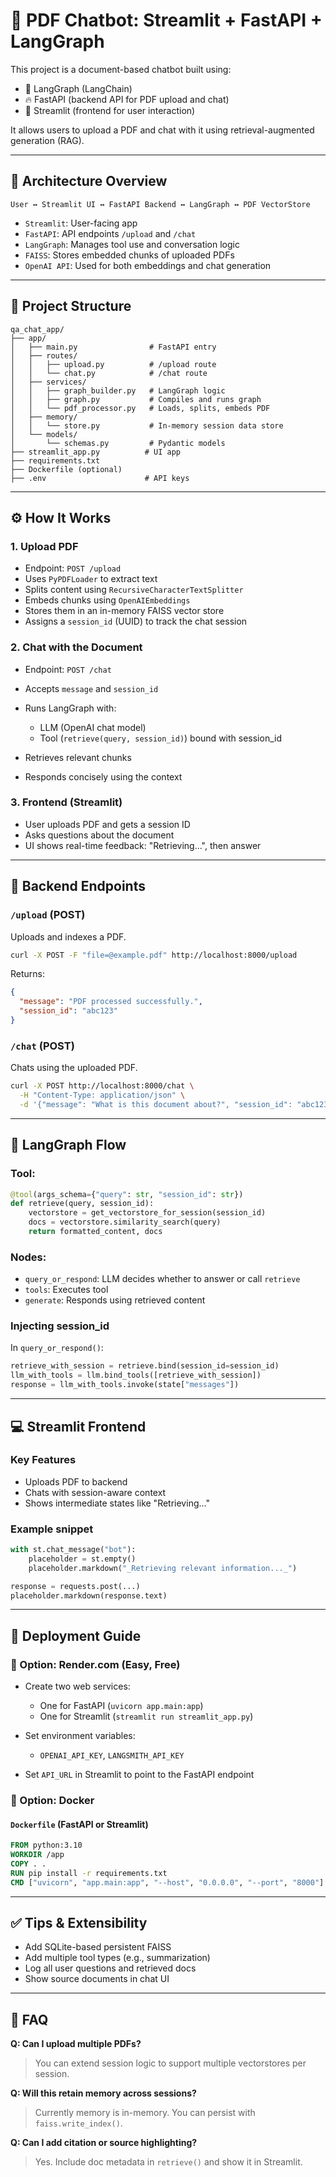 # 📄 PDF Chatbot: Streamlit + FastAPI + LangGraph

This project is a document-based chatbot built using:

* 🧠 LangGraph (LangChain)
* 🔥 FastAPI (backend API for PDF upload and chat)
* 🎨 Streamlit (frontend for user interaction)

It allows users to upload a PDF and chat with it using retrieval-augmented generation (RAG).

---

## 🧱 Architecture Overview

```
User ↔ Streamlit UI ↔ FastAPI Backend ↔ LangGraph ↔ PDF VectorStore
```

* `Streamlit`: User-facing app
* `FastAPI`: API endpoints `/upload` and `/chat`
* `LangGraph`: Manages tool use and conversation logic
* `FAISS`: Stores embedded chunks of uploaded PDFs
* `OpenAI API`: Used for both embeddings and chat generation

---

## 🔧 Project Structure

```
qa_chat_app/
├── app/
│   ├── main.py                # FastAPI entry
│   ├── routes/
│   │   ├── upload.py          # /upload route
│   │   └── chat.py            # /chat route
│   ├── services/
│   │   ├── graph_builder.py   # LangGraph logic
│   │   ├── graph.py           # Compiles and runs graph
│   │   └── pdf_processor.py   # Loads, splits, embeds PDF
│   ├── memory/
│   │   └── store.py           # In-memory session data store
│   └── models/
│       └── schemas.py         # Pydantic models
├── streamlit_app.py          # UI app
├── requirements.txt
├── Dockerfile (optional)
├── .env                      # API keys
```

---

## ⚙️ How It Works

### 1. Upload PDF

* Endpoint: `POST /upload`
* Uses `PyPDFLoader` to extract text
* Splits content using `RecursiveCharacterTextSplitter`
* Embeds chunks using `OpenAIEmbeddings`
* Stores them in an in-memory FAISS vector store
* Assigns a `session_id` (UUID) to track the chat session

### 2. Chat with the Document

* Endpoint: `POST /chat`
* Accepts `message` and `session_id`
* Runs LangGraph with:

  * LLM (OpenAI chat model)
  * Tool (`retrieve(query, session_id)`) bound with session\_id
* Retrieves relevant chunks
* Responds concisely using the context

### 3. Frontend (Streamlit)

* User uploads PDF and gets a session ID
* Asks questions about the document
* UI shows real-time feedback: "Retrieving...", then answer

---

## 📡 Backend Endpoints

### `/upload` (POST)

Uploads and indexes a PDF.

```bash
curl -X POST -F "file=@example.pdf" http://localhost:8000/upload
```

Returns:

```json
{
  "message": "PDF processed successfully.",
  "session_id": "abc123"
}
```

### `/chat` (POST)

Chats using the uploaded PDF.

```bash
curl -X POST http://localhost:8000/chat \
  -H "Content-Type: application/json" \
  -d '{"message": "What is this document about?", "session_id": "abc123"}'
```

---

## 🧠 LangGraph Flow

### Tool:

```python
@tool(args_schema={"query": str, "session_id": str})
def retrieve(query, session_id):
    vectorstore = get_vectorstore_for_session(session_id)
    docs = vectorstore.similarity_search(query)
    return formatted_content, docs
```

### Nodes:

* `query_or_respond`: LLM decides whether to answer or call `retrieve`
* `tools`: Executes tool
* `generate`: Responds using retrieved content

### Injecting session\_id

In `query_or_respond()`:

```python
retrieve_with_session = retrieve.bind(session_id=session_id)
llm_with_tools = llm.bind_tools([retrieve_with_session])
response = llm_with_tools.invoke(state["messages"])
```

---

## 💻 Streamlit Frontend

### Key Features

* Uploads PDF to backend
* Chats with session-aware context
* Shows intermediate states like "Retrieving..."

### Example snippet

```python
with st.chat_message("bot"):
    placeholder = st.empty()
    placeholder.markdown("_Retrieving relevant information..._")

response = requests.post(...)
placeholder.markdown(response.text)
```

---

## 🚀 Deployment Guide

### 🔹 Option: Render.com (Easy, Free)

* Create two web services:

  * One for FastAPI (`uvicorn app.main:app`)
  * One for Streamlit (`streamlit run streamlit_app.py`)
* Set environment variables:

  * `OPENAI_API_KEY`, `LANGSMITH_API_KEY`
* Set `API_URL` in Streamlit to point to the FastAPI endpoint

### 🔹 Option: Docker

#### `Dockerfile` (FastAPI or Streamlit)

```Dockerfile
FROM python:3.10
WORKDIR /app
COPY . .
RUN pip install -r requirements.txt
CMD ["uvicorn", "app.main:app", "--host", "0.0.0.0", "--port", "8000"]
```

---

## ✅ Tips & Extensibility

* Add SQLite-based persistent FAISS
* Add multiple tool types (e.g., summarization)
* Log all user questions and retrieved docs
* Show source documents in chat UI

---

## 🙋 FAQ

**Q: Can I upload multiple PDFs?**

> You can extend session logic to support multiple vectorstores per session.

**Q: Will this retain memory across sessions?**

> Currently memory is in-memory. You can persist with `faiss.write_index()`.

**Q: Can I add citation or source highlighting?**

> Yes. Include doc metadata in `retrieve()` and show it in Streamlit.

